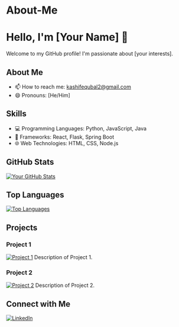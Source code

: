 # About-Me
# Hello, I'm [Your Name] 👋

Welcome to my GitHub profile! I'm passionate about [your interests].

## About Me

<!--- 🌐 [Personal Website](https://yourwebsite.com) -->
- 📫 How to reach me: [kashifequbal2@gmail.com](mailto:kashifequbal2@gmail.com)
- 😄 Pronouns: [He/Him]

## Skills

- 💻 Programming Languages: Python, JavaScript, Java
- 🚀 Frameworks: React, Flask, Spring Boot
- 🌐 Web Technologies: HTML, CSS, Node.js

## GitHub Stats

[![Your GitHub Stats](https://github-readme-stats.vercel.app/api?username=your-username&show_icons=true&theme=dark)](https://github.com/kash-if10)

## Top Languages

[![Top Languages](https://github-readme-stats.vercel.app/api/top-langs/?username=your-username&layout=compact&theme=dark)](https://github.com/kash-if10)

## Projects

### Project 1

[![Project 1](https://img.shields.io/badge/-Project%201-blue)](https://github.com/kash-if10/project1)
Description of Project 1.

### Project 2

[![Project 2](https://img.shields.io/badge/-Project%202-green)](https://github.com/kash-if10/project2)
Description of Project 2.

## Connect with Me

[![LinkedIn](https://img.shields.io/badge/LinkedIn-YourName-blue)]([https://www.linkedin.com/in/yourname](https://www.linkedin.com/in/kashif-equbal-3b0130230/))
<!--[![Twitter](https://img.shields.io/badge/Twitter-YourHandle-green)](https://twitter.com/yourhandle)-->

